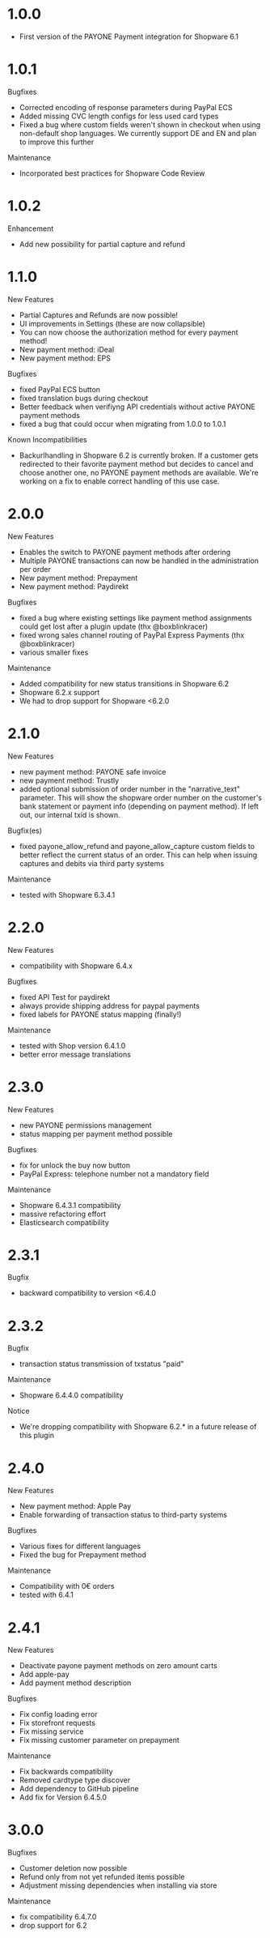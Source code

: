# 1.0.0
- First version of the PAYONE Payment integration for Shopware 6.1

# 1.0.1
Bugfixes

* Corrected encoding of response parameters during PayPal ECS
* Added missing CVC length configs for less used card types
* Fixed a bug where custom fields weren't shown in checkout when using non-default shop languages. We currently support DE and EN and plan to improve this further

Maintenance

* Incorporated best practices for Shopware Code Review

# 1.0.2
Enhancement

* Add new possibility for partial capture and refund

# 1.1.0

New Features

* Partial Captures and Refunds are now possible!
* UI improvements in Settings (these are now collapsible)
* You can now choose the authorization method for every payment method!
* New payment method: iDeal
* New payment method: EPS

Bugfixes

* fixed PayPal ECS button
* fixed translation bugs during checkout
* Better feedback when verifiyng API credentials without active PAYONE payment methods
* fixed a bug that could occur when migrating from 1.0.0 to 1.0.1

Known Incompatibilities

* Backurlhandling in Shopware 6.2 is currently broken. If a customer gets redirected to their favorite payment method but decides to cancel and choose another one, no PAYONE payment methods are available. We're working on a fix to enable correct handling of this use case.

# 2.0.0

New Features

* Enables the switch to PAYONE payment methods after ordering
* Multiple PAYONE transactions can now be handled in the administration per order
* New payment method: Prepayment
* New payment method: Paydirekt

Bugfixes

* fixed a bug where existing settings like payment method assignments could get lost after a plugin update (thx @boxblinkracer)
* fixed wrong sales channel routing of PayPal Express Payments (thx @boxblinkracer)
* various smaller fixes

Maintenance

* Added compatibility for new status transitions in Shopware 6.2
* Shopware 6.2.x support
* We had to drop support for Shopware <6.2.0

# 2.1.0

New Features
 
* new payment method: PAYONE safe invoice
* new payment method: Trustly
* added optional submission of order number in the "narrative_text" parameter. This will show the shopware order number on the customer's bank statement or payment info (depending on payment method). If left out, our internal txid is shown.
 
Bugfix(es)
 
* fixed payone_allow_refund and payone_allow_capture custom fields to better reflect the current status of an order. This can help when issuing captures and debits via third party systems
 
Maintenance
 
* tested with Shopware 6.3.4.1

# 2.2.0

New Features
 
* compatibility with Shopware 6.4.x
 
Bugfixes
 
* fixed API Test for paydirekt
* always provide shipping address for paypal payments
* fixed labels for PAYONE status mapping (finally!) 
 
Maintenance
 
* tested with Shop version 6.4.1.0
* better error message translations

# 2.3.0

New Features
 
* new PAYONE permissions management
* status mapping per payment method possible
 
Bugfixes
 
* fix for unlock the buy now button
* PayPal Express: telephone number not a mandatory field 
 
Maintenance
 
* Shopware 6.4.3.1 compatibility
* massive refactoring effort
* Elasticsearch compatibility

# 2.3.1

Bugfix

* backward compatibility to version <6.4.0

# 2.3.2

Bugfix

* transaction status transmission of txstatus "paid" 

Maintenance

* Shopware 6.4.4.0 compatibility

Notice

* We're dropping compatibility with Shopware 6.2.* in a future release of this plugin

# 2.4.0

New Features

* New payment method: Apple Pay
* Enable forwarding of transaction status to third-party systems

Bugfixes

* Various fixes for different languages
* Fixed the bug for Prepayment method

Maintenance

* Compatibility with 0€ orders
* tested with 6.4.1

# 2.4.1

New Features

* Deactivate payone payment methods on zero amount carts
* Add apple-pay
* Add payment method description

Bugfixes

* Fix config loading error
* Fix storefront requests
* Fix missing service
* Fix missing customer parameter on prepayment

Maintenance

* Fix backwards compatibility
* Removed cardtype type discover
* Add dependency to GitHub pipeline
* Add fix for Version 6.4.5.0

# 3.0.0

Bugfixes

* Customer deletion now possible
* Refund only from not yet refunded items possible
* Adjustment missing dependencies when installing via store

Maintenance

* fix compatibility 6.4.7.0
* drop support for 6.2